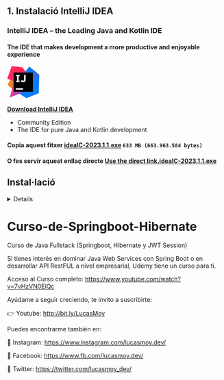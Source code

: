 
## **1.** Instalació IntelliJ IDEA  

### **IntelliJ IDEA** – the **Leading Java** and Kotlin IDE
#### The **IDE** that makes development a more productive and enjoyable experience

<svg  width="75" height="75" fill="none" viewBox="0 0 70 70"><defs><linearGradient id="__JETBRAINS_COM__LOGO_PREFIX__2" x1="5.174" x2="40.014" y1="39.889" y2="38.123" gradientUnits="userSpaceOnUse"><stop offset="0.091" stop-color="#FC801D"></stop><stop offset="0.231" stop-color="#B07F61"></stop><stop offset="0.409" stop-color="#577DB3"></stop><stop offset="0.533" stop-color="#1E7CE6"></stop><stop offset="0.593" stop-color="#087CFA"></stop></linearGradient><linearGradient id="__JETBRAINS_COM__LOGO_PREFIX__1" x1="61.991" x2="50.158" y1="36.915" y2="1.557" gradientUnits="userSpaceOnUse"><stop offset="0" stop-color="#FE2857"></stop><stop offset="0.078" stop-color="#CB3979"></stop><stop offset="0.16" stop-color="#9E4997"></stop><stop offset="0.247" stop-color="#7557B2"></stop><stop offset="0.339" stop-color="#5362C8"></stop><stop offset="0.436" stop-color="#386CDA"></stop><stop offset="0.541" stop-color="#2373E8"></stop><stop offset="0.658" stop-color="#1478F2"></stop><stop offset="0.794" stop-color="#0B7BF8"></stop><stop offset="1" stop-color="#087CFA"></stop></linearGradient><linearGradient id="__JETBRAINS_COM__LOGO_PREFIX__0" x1="10.066" x2="53.876" y1="16.495" y2="88.96" gradientUnits="userSpaceOnUse"><stop offset="0" stop-color="#FE2857"></stop><stop offset="0.08" stop-color="#FE295F"></stop><stop offset="0.206" stop-color="#FF2D76"></stop><stop offset="0.303" stop-color="#FF318C"></stop><stop offset="0.385" stop-color="#EA3896"></stop><stop offset="0.553" stop-color="#B248AE"></stop><stop offset="0.792" stop-color="#5A63D6"></stop><stop offset="1" stop-color="#087CFA"></stop></linearGradient></defs><path fill="url(#__JETBRAINS_COM__LOGO_PREFIX__2)" d="M11.2 49.467.7 41.3 9 26l9.5 7.5-7.3 15.967Z"></path><path fill="#087CFA" d="m70 18.667-1.167 40.6L41.767 70l-14.7-9.567 14.7-22.933L70 18.667Z"></path><path fill="url(#__JETBRAINS_COM__LOGO_PREFIX__1)" d="M70 18.667 55.5 33 37 15 48.067 1.167 70 18.667Z"></path><path fill="url(#__JETBRAINS_COM__LOGO_PREFIX__0)" d="M27.067 60.433 5.6 68.367 10.033 52.5l5.834-19.367L0 27.767 10.033 0l23.1 2.8L54.5 31l1 2-28.433 27.433Z"></path><path fill="#000" d="M56 14H14v42h42V14Z"></path><path fill="#FFF" d="M27.137 22.143V19.25h-7.864v2.893h2.194v9.964h-2.194v2.87h7.864v-2.87H24.92v-9.964h2.217Zm7.56 13.067c-1.237 0-2.264-.233-3.08-.7a7.355 7.355 0 0 1-2.054-1.657l2.17-2.426c.444.49.91.886 1.354 1.166.466.28.956.42 1.516.42.654 0 1.167-.21 1.54-.63.374-.42.56-1.073.56-1.983V19.273h3.547v10.29c0 .934-.117 1.75-.373 2.45-.257.7-.63 1.284-1.097 1.75-.49.49-1.073.84-1.773 1.097-.7.233-1.47.35-2.31.35Zm-.28 13.44h-15.75v2.683h15.75V48.65Z"></path></svg>

[**Download IntelliJ IDEA**](https://www.jetbrains.com/idea/download/)
* Community Edition
* The IDE for pure Java and Kotlin development

#### Copia aquest fitxer [ideaIC-2023.1.1.exe](./fitxers/ideaIC-2023.1.1.exe) ```633 MB (663.963.584 bytes)```

#### O fes servir aquest enllaç directe [Use the direct link.ideaIC-2023.1.1.exe](https://download.jetbrains.com/idea/ideaIC-2023.1.1.exe?_gl=1*1k8vect*_ga*MTg2MTY5NjQ4LjE2Nzk5Mzk4Njc.*_ga_9J976DJZ68*MTY4Mjg3MzkwNy4yLjEuMTY4Mjg3Mzk0MC4yNy4wLjA.&_ga=2.48120163.554094189.1682873907-186169648.1679939867)

<summary>

## Instal·lació

<details>

### **1.** Executa el fitxer **```ideaIC-2023.1.1.exe```**.

![IntelliJ-IDEA_00001.png](./imatges/IntelliJ-IDEA_00001.png)
### **2.** Pitja el botó **següent** (<b><code> <u>N</u>ext ></b></code> ) per continuar,

![IntelliJ-IDEA_00002.png](./imatges/IntelliJ-IDEA_00002.png)
### **3.** No cal, però si vols pots modificar la ruta (<b><code> B<u>r</u>owser...</b></code>), i si no, pitja el botó **següent** (<b><code> <u>N</u>ext ></b></code> ) per continuar,

![IntelliJ-IDEA_00003.png](./imatges/IntelliJ-IDEA_00003.png)
### **4.** Assegura't que estàn marcades les segünents opcions:

> **Create Desktop Shortcut**
> -[x] IntelliJ IDEA Community Edition
> 
> **Update Context Menu**
> -[x] Add "Open Folder as Project"
> 
> **Update **```PATH```** Variable (restart needed)> **
> -[x] Add "**```bin```**" folder to the > **```PATH```**
> 
> **Create associations**
> -[x] **```.java```**

quan estiguin totes aquestes opcions marcades, pitja el botó **següent** (<b><code> <u>N</u>ext ></b></code> ) per continuar,

![IntelliJ-IDEA_00004.png](./imatges/IntelliJ-IDEA_00004.png)

 pitja el botó **Install** (<b><code><u>I</u>nstall</b></code> ) per començar la instal·lació.
 
![IntelliJ-IDEA_00005.png](./imatges/IntelliJ-IDEA_00005.png)

![IntelliJ-IDEA_00006.png](./imatges/IntelliJ-IDEA_00006.png)

![IntelliJ-IDEA_00007.png](./imatges/IntelliJ-IDEA_00007.png)

### **4.** Assegura't que estàn marcades les segünents opcions:

**Create Desktop Shortcut**
-[x] IntelliJ IDEA Community Edition

![IntelliJ-IDEA_00008.png](./imatges/IntelliJ-IDEA_00008.png)

</details>
</summary>


# Curso-de-Springboot-Hibernate
Curso de Java Fullstack (Springboot, Hibernate y JWT Session)

Si tienes interés en dominar Java Web Services con Spring Boot o en desarrollar API RestFUL a nivel empresarial, Udemy tiene un curso para ti.

Acceso al Curso completo: https://www.youtube.com/watch?v=7vHzVN0EiQc

Ayúdame a seguir creciendo, te invito a suscribirte: 

👉 Youtube: http://bit.ly/LucasMoy


Puedes encontrarme también en:

🔹 Instagram: https://www.instagram.com/lucasmoy.dev/

🔹 Facebook: https://www.fb.com/lucasmoy.dev/

🔹 Twitter: https://twitter.com/lucasmoy_dev/


